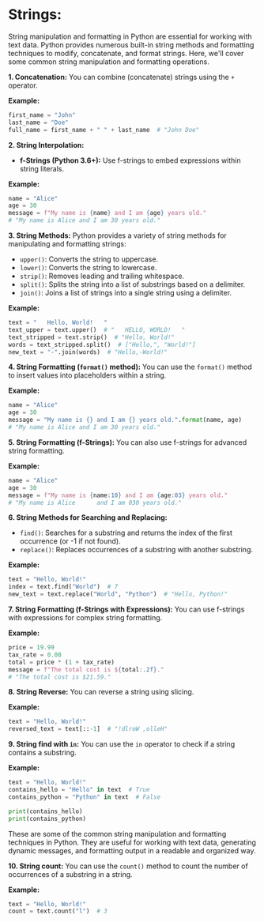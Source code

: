 # Strings:

String manipulation and formatting in Python are essential for working with text data. Python provides numerous built-in string methods and formatting techniques to modify, concatenate, and format strings. Here, we'll cover some common string manipulation and formatting operations.

**1. Concatenation:**
You can combine (concatenate) strings using the `+` operator.

**Example:**
```python
first_name = "John"
last_name = "Doe"
full_name = first_name + " " + last_name  # "John Doe"
```

**2. String Interpolation:**
   - **f-Strings (Python 3.6+):** Use f-strings to embed expressions within string literals.

**Example:**
```python
name = "Alice"
age = 30
message = f"My name is {name} and I am {age} years old."
# "My name is Alice and I am 30 years old."
```

**3. String Methods:**
Python provides a variety of string methods for manipulating and formatting strings:
   - `upper()`: Converts the string to uppercase.
   - `lower()`: Converts the string to lowercase.
   - `strip()`: Removes leading and trailing whitespace.
   - `split()`: Splits the string into a list of substrings based on a delimiter.
   - `join()`: Joins a list of strings into a single string using a delimiter.

**Example:**
```python
text = "   Hello, World!   "
text_upper = text.upper()  # "   HELLO, WORLD!   "
text_stripped = text.strip()  # "Hello, World!"
words = text_stripped.split()  # ["Hello,", "World!"]
new_text = "-".join(words)  # "Hello,-World!"
```

**4. String Formatting (`format()` method):**
You can use the `format()` method to insert values into placeholders within a string.

**Example:**
```python
name = "Alice"
age = 30
message = "My name is {} and I am {} years old.".format(name, age)
# "My name is Alice and I am 30 years old."
```

**5. String Formatting (f-Strings):**
You can also use f-strings for advanced string formatting.

**Example:**
```python
name = "Alice"
age = 30
message = f"My name is {name:10} and I am {age:03} years old."
# "My name is Alice      and I am 030 years old."
```

**6. String Methods for Searching and Replacing:**
   - `find()`: Searches for a substring and returns the index of the first occurrence (or -1 if not found).
   - `replace()`: Replaces occurrences of a substring with another substring.

**Example:**
```python
text = "Hello, World!"
index = text.find("World")  # 7
new_text = text.replace("World", "Python")  # "Hello, Python!"
```

**7. String Formatting (f-Strings with Expressions):**
You can use f-strings with expressions for complex string formatting.

**Example:**
```python
price = 19.99
tax_rate = 0.08
total = price * (1 + tax_rate)
message = f"The total cost is ${total:.2f}."
# "The total cost is $21.59."
```

**8. String Reverse:**
You can reverse a string using slicing.

**Example:**
```python
text = "Hello, World!"
reversed_text = text[::-1]  # "!dlroW ,olleH"
```

**9. String find with `in`:**
You can use the `in` operator to check if a string contains a substring.

**Example:**
```python
text = "Hello, World!"
contains_hello = "Hello" in text  # True
contains_python = "Python" in text  # False

print(contains_hello)
print(contains_python)
```

These are some of the common string manipulation and formatting techniques in Python. They are useful for working with text data, generating dynamic messages, and formatting output in a readable and organized way.

**10. String count:**
You can use the `count()` method to count the number of occurrences of a substring in a string.

**Example:**
```python
text = "Hello, World!"
count = text.count("l")  # 3
```
